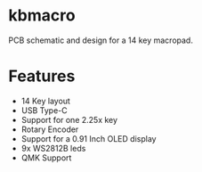 # kbmacro
PCB schematic and design for a 14 key macropad.

# Features
- 14 Key layout
- USB Type-C
- Support for one 2.25x key
- Rotary Encoder
- Support for a 0.91 Inch OLED display
- 9x WS2812B leds
- QMK Support
